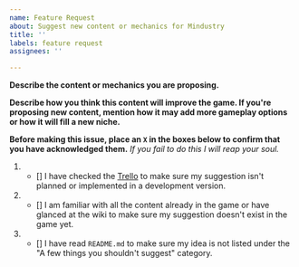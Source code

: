 ```yaml
---
name: Feature Request
about: Suggest new content or mechanics for Mindustry
title: ''
labels: feature request
assignees: ''

---
```


**Describe the content or mechanics you are proposing.**



**Describe how you think this content will improve the game. If you're proposing new content, mention how it may add more gameplay options or how it will fill a new niche.**



**Before making this issue, place an `X` in the boxes below to confirm that you have acknowledged them.** *If you fail to do this I will reap your soul.*



1. - [] I have checked the [Trello](https://trello.com/b/aE2tcUwF/mindustry-trello) to make sure my suggestion isn't planned or implemented in a development version.
2. - [] I am familiar with all the content already in the game or have glanced at the wiki to make sure my suggestion doesn't exist in the game yet.
3. - [] I have read `README.md` to make sure my idea is not listed under the "A few things you shouldn't suggest" category.
